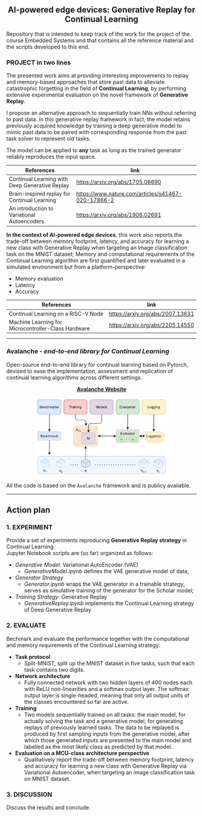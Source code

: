 <div align="center">
    
## AI-powered edge devices: Generative Replay for Continual Learning
</div>
Repository that is intended to keep track of the work for the project of the course Embedded Systems and that contains all the reference material and the scripts developed to this end.

### PROJECT in two lines
The presented work aims at providing interesting improvements to replay and memory-based approaches that store past data to alleviate catastrophic forgetting in the field of **Continual Learning**, by performing extensive experimental evaluation on the novel framework of **Generative Replay**. 

I propose an alternative approach to sequentially train NNs without referring to past data. In this generative replay framework in fact, the model retains previously acquired knowledge by training a deep generative model to mimic past data to be paired with corresponding response from the past task solver to represent old tasks.

The model can be applied to **any** task as long as the trained generator reliably reproduces the input space.

References                                              | link         
--------------------------------------------------------|---------------------------------
Continual Learning with Deep Generative Replay          | https://arxiv.org/abs/1705.08690
Brain-inspired replay for Continual Learning            | https://www.nature.com/articles/s41467-020-17866-2
An introduction to Variational Autoencoders             | https://arxiv.org/abs/1906.02691


**In the context of AI-powered edge devices**, this work also reports the trade-off between memory footprint, latency, and accuracy for learning a new class with Generative Replay when targeting an image classification task on the MNIST dataset; Memory and computational requirements of the Continual Learning algorithm are first quantified and later evaluated in a simulated environment but from a platform-perspective:
- Memory evaluation
- Latency
- Accuracy

References                                             | link         
-------------------------------------------------------|---------------------------------
Continual Learning on a RISC-V Node                    | https://arxiv.org/abs/2007.13631
Machine Learning for Microcontroller-Class Hardware    | https://arxiv.org/abs/2205.14550

***

### Avalanche - *end-to-end library for Continual Learning*
Open-source end-to-end library for continual learning based on Pytorch, devised to ease the implementation, assessment and replication of continual learning algorithms across different settings.

<div align="center">
  
**[Avalanche Website](https://avalanche.continualai.org)**

<img src="avalanche_library.png" alt="drawing" style="width:350px;"/>
</div>

All the code is based on the `Avalanche` framework and is publicy available.
***

## Action plan

### 1. EXPERIMENT
Provide a set of experiments reproducing **Generative Replay strategy** in Continual Learning.  
Jupyter Notebook scripts are (so far) organized as follows:
 - *Generative Model*: Variational AutoEncoder (VAE) 
   - *GenerativeModel.ipynb* defines the VAE generative model of data;
 - *Generator Strategy*
   - *Generator.ipynb* wraps the VAE generator in a trainable strategy, serves as simulative training of the generator for the Scholar model;
 - *Training Strategy*: Generative Replay
   - *GenerativeReplay.ipynb* implements the Continual Learning strategy of Deep Generative Replay.
   
### 2. EVALUATE

Bechmark and evaluate the performance together with the computational and memory requirements of the Continual Learning strategy:
- **Task protocol**
  - Split-MNIST, split up the MNIST dataset in five tasks, such that each task contains two digits.
- **Network architecture**
  - Fully connected network with two hidden layers of 400 nodes each with ReLU non-linearities and a softmax output layer. The softmax output layer is single-headed, meaning that only all output units of the classes encountered so far are active.
- **Training**
  - Two models sequentially trained on all tasks: the main model, for actually solving the task and a generative model, for generating replays of previously learned tasks. The data to be replayed is produced by first sampling inputs from the generative model, after which those generated inputs are presented to the main model and labelled as the most likely class as predicted by that model.
- **Evaluation on a MCU-class architecture perspective**
  - Qualitatively report the trade-off between memory footprint, latency and accuracy for learning a new class with Generative Replay via Variational Autoencoder, when targeting an image classification task on MNIST dataset.
### 3. DISCUSSION
Discuss the results and conclude.
